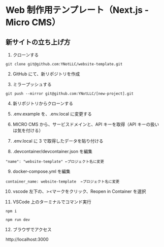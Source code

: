# Web 制作用テンプレート（Next.js - Micro CMS）

## 新サイトの立ち上げ方

1. クローンする

```
git clone git@github.com:YNotLLC/website-template.git
```

2. GitHub にて、新リポジトリを作成

3. ミラープッシュする

```
git push --mirror git@github.com:YNotLLC/[new-project].git
```

4. 新リポジトリからクローンする

5. .env.example を、.env.local に変更する

6. MICRO CMS から、サービスドメインと、API キーを取得（API キーの扱いは気を付ける）

7. .env.local に 3 で取得したデータを貼り付ける

8. .devcontainer/devcontainer.json を編集

```
"name": "website-template" ←プロジェクト名に変更
```

9. docker-compose.yml を編集

```
container_name: website-template  ←プロジェクト名に変更
```

10. vscode 左下の、><マークをクリック、Reopen in Container を選択

11. VSCode 上のターミナルでコマンド実行

```
npm i
```

```
npm run dev
```

12. ブラウザでアクセス

http://localhost:3000
